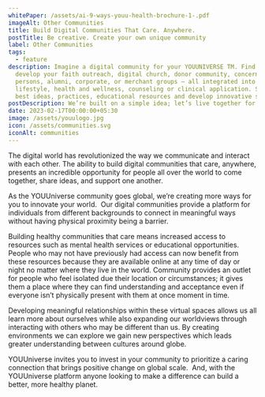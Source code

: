 ```yaml
---
whitePaper: /assets/ai-9-ways-youu-health-brochure-1-.pdf
imageAlt: Other Communities
title: Build Digital Communities That Care. Anywhere.
postTitle: Be creative. Create your own unique community
label: Other Communities
tags:
  - feature
description: Imagine a digital community for your YOUUNIVERSE TM. Find and
  develop your faith outreach, digital church, donor community, concerned
  persons, alumni, corporate, or merchant groups – all integrated into a
  lifestyle, health and wellness, counseling or clinical application. Share your
  best ideas, practices, educational resources and develop innovative solutions
postDescription: We’re built on a simple idea; let’s live together for a better society
date: 2023-02-17T00:00:00+05:30
image: /assets/youulogo.jpg
icon: /assets/communities.svg
iconAlt: communities
---
```



The digital world has revolutionized the way we communicate and interact with each other. The ability to build digital communities that care, anywhere, presents an incredible opportunity for people all over the world to come together, share ideas, and support one another.

As the YOUUniverse community goes global, we’re creating more ways for you to innovate your world.  Our digital communities provide a platform for individuals from different backgrounds to connect in meaningful ways without having physical proximity being a barrier.

Building healthy communities that care means increased access to resources such as mental health services or educational opportunities. People who may not have previously had access can now benefit from these resources because they are available online at any time of day or night no matter where they live in the world. Community provides an outlet for people who feel isolated due their location or circumstances; it gives them a place where they can find understanding and acceptance even if everyone isn’t physically present with them at once moment in time.

Developing meaningful relationships within these virtual spaces allows us all learn more about ourselves while also expanding our worldviews through interacting with others who may be different than us. By creating environments we can explore we gain new perspectives which leads greater understanding between cultures around globe.  

YOUUniverse invites you to invest in your community to prioritize a caring connection that brings positive change on global scale.  And, with the YOUUniverse platform anyone looking to make a difference can build a better, more healthy planet.